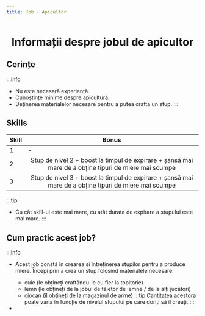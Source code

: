 ```yaml
---
title: Job - Apicultor
---
```


<script setup> 
    import KeyIcon from '../.vitepress/components/KeyIcon.vue'
</script>

# <span class="title-font"><center>Informații despre jobul de apicultor</center></span>

## <span class="header-font">Cerințe</span>

:::info
- Nu este necesară experiență.
- Cunoștințe minime despre apicultură.
- Deținerea materialelor necesare pentru a putea crafta un stup.
:::

## <span class="header-font">Skills</span>

| Skill                | Bonus                    |
| -------------------  | -------------------      |
| 1                    | -                                                                                                        |
| 2                    | <center> Stup de nivel 2 + boost la timpul de expirare + șansă mai mare de a obține tipuri de miere mai scumpe </center>    |
| 3                    | <center> Stup de nivel 3 + boost la timpul de expirare + șansă mai mare de a obține tipuri de miere mai scumpe </center>    |

:::tip
- Cu cât skill-ul este mai mare, cu atât durata de expirare a stupului este mai mare.
:::

## <span class="header-font">Cum practic acest job?</span>
:::info
- Acest job constă în crearea și întreținerea stupilor pentru a produce miere. Începi prin a crea un stup folosind materialele necesare:
    - cuie (le obțineți craftându-le cu fier la topitorie)
    - lemn (le obțineți de la jobul de tăietor de lemne / de la alți jucători)
    - ciocan (îl obțineți de la magazinul de arme)
:::tip
Cantitatea acestora poate varia în funcție de nivelul stupului pe care doriți să îl creați.
:::

- 
